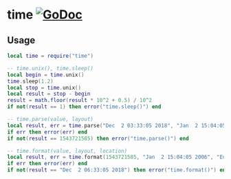 # time [![GoDoc](https://godoc.org/github.com/vadv/gopher-lua-libs/time?status.svg)](https://godoc.org/github.com/vadv/gopher-lua-libs/time)

## Usage

```lua
local time = require("time")

-- time.unix(), time.sleep()
local begin = time.unix()
time.sleep(1.2)
local stop = time.unix()
local result = stop - begin
result = math.floor(result * 10^2 + 0.5) / 10^2
if not(result == 1) then error("time.sleep()") end

-- time.parse(value, layout)
local result, err = time.parse("Dec  2 03:33:05 2018", "Jan  2 15:04:05 2006")
if err then error(err) end
if not(result == 1543721585) then error("time.parse()") end

-- time.format(value, layout, location)
local result, err = time.format(1543721585, "Jan  2 15:04:05 2006", "Europe/Moscow")
if err then error(err) end
if not(result == "Dec  2 06:33:05 2018") then error("time.format()") end
```

